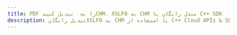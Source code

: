 ---title: PDF را به  تبدیل کنیدCHM، XSLFO به CHM مبدل رایگان یا C++ SDKdescription: تبدیل رایگانXSLFO به CHM با استفاده از C++ Cloud APIs & SDK همچنین اسناد PDF را در Cloud ایجاد، ویرایش و رندر کنید.---